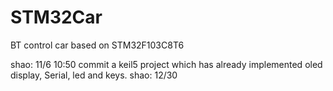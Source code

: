 # STM32Car
BT control car based on STM32F103C8T6

shao: 11/6 10:50 commit a keil5 project which has already implemented oled display, Serial, led and keys.
shao: 12/30
